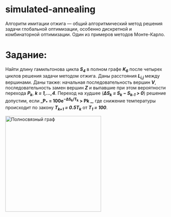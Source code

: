 # simulated-annealing
Алгоритм имитации отжига — общий алгоритмический метод решения задачи глобальной оптимизации, особенно дискретной и комбинаторной оптимизации. Один из примеров методов Монте-Карло.

# Задание:
Найти длину гамильтонова цикла **_S<sub>4</sub>_** в полном графе **_K<sub>6</sub>_** после четырех циклов решения задачи методом отжига. Даны расстояния **_L<sub>i,j</sub>_** между вершинами. Даны также: начальная последовательность вершин **_V_**, последовательность замен вершин **_Z_** и выпавшие при этом вероятности перехода **_P<sub>k</sub>_**, **_k = 1,...,4_**. Переход на худшее (**_∆S<sub>k</sub> = S<sub>k</sub> − S<sub>k-1</sub> > 0_**) решение допустим, если **_P<sub>*</sub> = 100e<sup>−∆S<sub>k</sub>/T<sub>k</sub></sup> > Pk _**, где снижение температуры происходит по закону **_T<sub>k+1</sub> = 0.5T<sub>k</sub>_** от **_T<sub>1</sub> = 100_**.

<img width="300" alt="Полносвязный граф" src="https://user-images.githubusercontent.com/44255660/141200530-68b4c474-7f94-4c6d-8b99-dc77842bf1f3.png">
